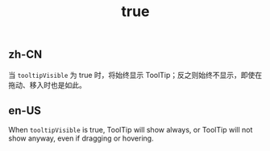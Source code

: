 ﻿---
order: 8
title:
  zh-CN: 控制 ToolTip 的显示
  en-US: Control visible of ToolTip
---

## zh-CN
当 `tooltipVisible` 为 true 时，将始终显示 ToolTip；反之则始终不显示，即使在拖动、移入时也是如此。


## en-US
When `tooltipVisible` is true, ToolTip will show always, or ToolTip will not show anyway, even if dragging or hovering.
